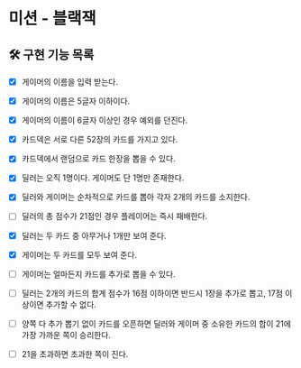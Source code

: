 # 미션 - 블랙잭

## 🛠 구현 기능 목록

 * [x] 게이머의 이름을 입력 받는다.
 * [x] 게이머의 이름은 5글자 이하이다.
 * [x] 게이머의 이름이 6글자 이상인 경우 예외를 던진다.


 * [x] 카드덱은 서로 다른 52장의 카드를 가지고 있다.
 * [x] 카드덱에서 랜덤으로 카드 한장을 뽑을 수 있다.


 * [x] 딜러는 오직 1명이다. 게이머도 단 1명만 존재한다.
 * [x] 딜러와 게이머는 순차적으로 카드를 뽑아 각자 2개의 카드를 소지한다.
 * [ ] 딜러의 총 점수가 21점인 경우 플레이어는 즉시 패배한다.
 * [x] 딜러는 두 카드 중 아무거나 1개만 보여 준다.
 * [x] 게이머는 두 카드를 모두 보여 준다.


 * [ ] 게이머는 얼마든지 카드를 추가로 뽑을 수 있다.
 * [ ] 딜러는 2개의 카드의 합계 점수가 16점 이하이면 반드시 1장을 추가로 뽑고, 17점 이상이면 추가할 수 없다.
 * [ ] 양쪽 다 추가 뽑기 없이 카드를 오픈하면 딜러와 게이머 중 소유한 카드의 합이 21에 가장 가까운 쪽이 승리한다.
 * [ ] 21을 초과하면 초과한 쪽이 진다.